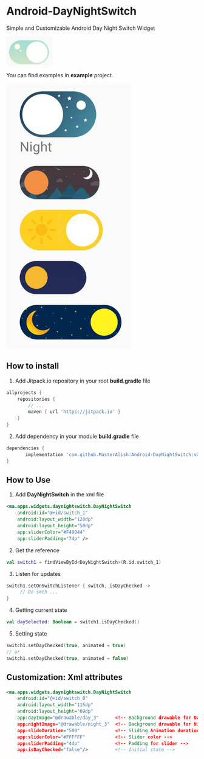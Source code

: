 # Android-DayNightSwitch

Simple and Customizable Android Day Night Switch Widget

![Slider](/images/example.gif?raw=true "Example 1")

You can find examples in **example** project.

![Sliders](/images/examples.png?raw=true "Example 2")

## How to install

1. Add Jitpack.io repository in your root __build.gradle__ file

```gradle
allprojects {
	repositories {
		// ...
		maven { url 'https://jitpack.io' }
	}
}
```

2. Add dependency in your module __build.gradle__ file

```gradle
dependencies {
       implementation 'com.github.MasterAlish:Android-DayNightSwitch:v0.1'
}
```

## How to Use

1. Add __DayNightSwitch__ in the xml file

```xml
<ma.apps.widgets.daynightswitch.DayNightSwitch
    android:id="@+id/switch_1"
    android:layout_width="120dp"
    android:layout_height="50dp"
    app:sliderColor="#F49044"
    app:sliderPadding="7dp" />
```

2. Get the reference 

```kotlin
val switch1 = findViewById<DayNightSwitch>(R.id.switch_1)
```

3. Listen for updates

```kotlin
switch1.setOnSwitchListener { switch, isDayChecked ->
     // Do smth ...
}
```

4. Getting current state

```kotlin
val daySelected: Boolean = switch1.isDayChecked()
```

5. Setting state

```kotlin
switch1.setDayChecked(true, animated = true)
// or
switch1.setDayChecked(true, animated = false)
```

## Customization: Xml attributes

```xml
<ma.apps.widgets.daynightswitch.DayNightSwitch
    android:id="@+id/switch_0"
    android:layout_width="115dp"
    android:layout_height="69dp"
    app:dayImage="@drawable/day_3"      <!-- Background drawable for Day state -->
    app:nightImage="@drawable/night_3"  <!-- Background drawable for Night state -->
    app:slideDuration="500"             <!-- Sliding Animation duration -->
    app:sliderColor="#FFFFFF"           <!-- Slider color -->
    app:sliderPadding="4dp"             <!-- Padding for slider -->
    app:isDayChecked="false"/>          <!-- Initial state -->
```

